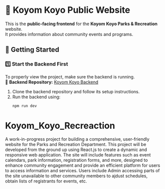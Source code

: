 # 🌲 Koyom Koyo Public Website

This is the **public-facing frontend** for the **Koyom Koyo Parks & Recreation** website.  
It provides information about community events and programs.

## 🚀 Getting Started

### **1️⃣ Start the Backend First**
To properly view the project, make sure the backend is running.  
🔗 **Backend Repository:** [Koyom Koyo Backend](https://github.com/aRonnieAlsop/parks_and_rec_backend)

1. Clone the backend repository and follow its setup instructions.
2. Run the backend using:
   ```sh
   npm run dev


# Koyom_Koyo_Recreaction
A work-in-progress project for building a comprehensive, user-friendly website for the Parks and Recreation Department. This project will be developed from the ground up using React.js to create a dynamic and responsive web application. The site will include features such as event calendars, park information, registration forms, and more, designed to enhance community engagement and provide an efficient platform for users to access information and services. Users include Admin accessing parts of the site unavailable to other community members to ajdust schedules, obtain lists of registrants for events, etc. 



